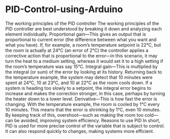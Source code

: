 # PID-Control-using-Arduino
The working principles of the PID controller The working principles of the PID controller are best understood by breaking it down and analyzing each element individually.  Proportional gain—This gives an output that is proportional to current error (the difference between what you want and what you have). If, for example, a room’s temperature setpoint is 22°C, but the room is actually at 24°C (an error of 2°C) the controller applies a corrective action that is proportional to the error—in this scenario, it may turn the heat to a medium setting, whereas it would set it to a high setting if the room’s temperature was say 15°C.  Integral gain—This is multiplied by the integral (or sum) of the error by looking at its history. Returning back to the temperature example, the system may detect that 10 minutes were spent at 24°C, 10 at 23°C, and 10 at 22°C as the room cools down. If a system is heading too slowly to a setpoint, the integral error begins to increase and makes the correction stronger, in this case, perhaps by turning the heater down to a lower level.  Derivative—This is how fast the error is changing. With the temperature example, the room is cooled by 1°C every 10 minutes. This means that the error is shrinking by 1°C, even 10 minutes. By keeping track of this, overshoot—such as making the room too cold—can be avoided, improving system efficiency.  Reasons to use PID In short, PID is used for more precise control of the variable that is subject to control. It can also respond quickly to changes, making systems more efficient.
